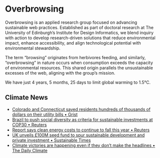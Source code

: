 # Overbrowsing

Overbrowsing is an applied research group focused on advancing sustainable web practices. Established as part of doctoral research at The University of Edinburgh’s Institute for Design Informatics, we blend inquiry with action to develop research-driven solutions that reduce environmental impact, enhance accessibility, and align technological potential with environmental stewardship.

The term “browsing” originates from herbivores feeding, and similarly, “overbrowsing” in nature occurs when consumption exceeds the capacity of environmental resources. This shared origin parallels the unsustainable excesses of the web, aligning with the group’s mission.

<!-- clock-time -->
We have just 4 years, 5 months, 25 days to limit global warming to 1.5°C.
<!-- /clock-time -->

## Climate News
<!-- clock-news -->
- [Colorado and Connecticut saved residents hundreds of thousands of dollars on their utility bills • Grist](https://grist.org/accountability/colorado-and-connecticut-saved-residents-hundreds-of-thousands-of-dollars-on-their-utility-bills/ )
- [Brazil to push social diversity as criteria for sustainable investments at COP30 • Reuters](https://www.reuters.com/world/americas/brazil-push-social-diversity-criteria-sustainable-investments-cop30-2025-02-06/)
- [Report says clean energy costs to continue to fall this year • Reuters](https://www.reuters.com/sustainability/clean-energy-costs-continue-fall-this-year-report-says-2025-02-06/ )
- [UK unveils £100M seed fund to spur sustainable development and private investment • Sustainable Times](https://www.sustainabletimes.co.uk/post/uk-unveils-100m-seed-fund-to-spur-sustainable-development-and-private-investment )
- [Climate victories are happening even if they don’t make the headlines • The Daily Climate](https://www.dailyclimate.org/climate-victories-are-happening-even-if-they-dont-make-the-headlines-2671099935.html )
<!-- /clock-news -->
